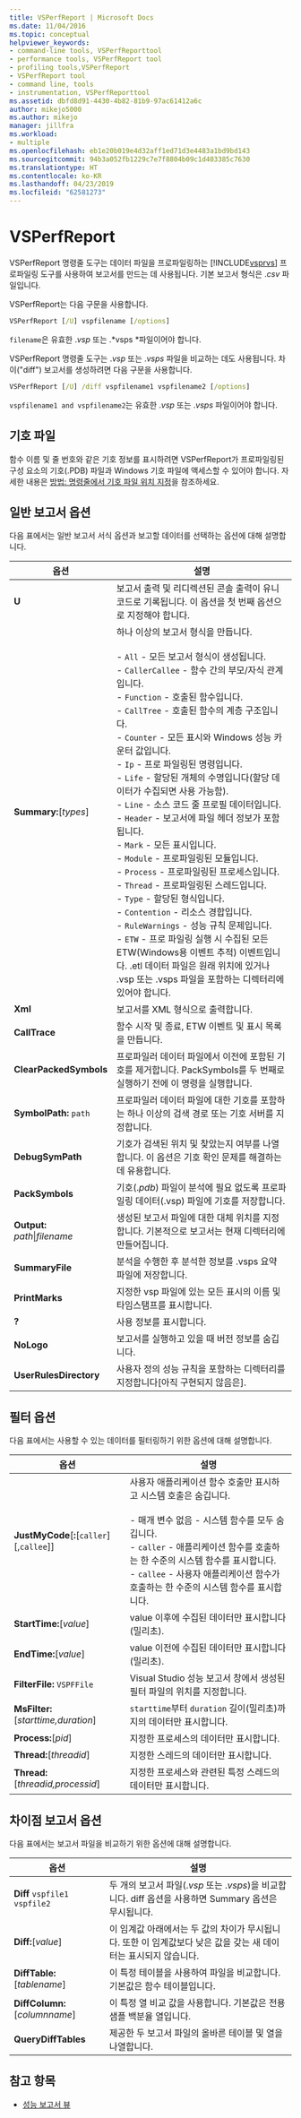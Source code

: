 ```yaml
---
title: VSPerfReport | Microsoft Docs
ms.date: 11/04/2016
ms.topic: conceptual
helpviewer_keywords:
- command-line tools, VSPerfReporttool
- performance tools, VSPerfReport tool
- profiling tools,VSPerfReport
- VSPerfReport tool
- command line, tools
- instrumentation, VSPerfReporttool
ms.assetid: dbfd8d91-4430-4b82-81b9-97ac61412a6c
author: mikejo5000
ms.author: mikejo
manager: jillfra
ms.workload:
- multiple
ms.openlocfilehash: eb1e20b019e4d32aff1ed71d3e4483a1bd9bd143
ms.sourcegitcommit: 94b3a052fb1229c7e7f8804b09c1d403385c7630
ms.translationtype: HT
ms.contentlocale: ko-KR
ms.lasthandoff: 04/23/2019
ms.locfileid: "62581273"
---
```

# <a name="vsperfreport"></a>VSPerfReport
VSPerfReport 명령줄 도구는 데이터 파일을 프로파일링하는 [!INCLUDE[vsprvs](../code-quality/includes/vsprvs_md.md)] 프로파일링 도구를 사용하여 보고서를 만드는 데 사용됩니다. 기본 보고서 형식은 .*csv* 파일입니다.

 VSPerfReport는 다음 구문을 사용합니다.

```cmd
VSPerfReport [/U] vspfilename [/options]
```

 `filename`은 유효한 .*vsp* 또는 .*vsps *파일이어야 합니다.

 VSPerfReport 명령줄 도구는 .*vsp* 또는 .*vsps* 파일을 비교하는 데도 사용됩니다. 차이("diff") 보고서를 생성하려면 다음 구문을 사용합니다.

```cmd
VSPerfReport [/U] /diff vspfilename1 vspfilename2 [/options]
```

 `vspfilename1 and vspfilename2`는 유효한 .*vsp* 또는 .*vsps* 파일이어야 합니다.

## <a name="symbol-files"></a>기호 파일
 함수 이름 및 줄 번호와 같은 기호 정보를 표시하려면 VSPerfReport가 프로파일링된 구성 요소의 기호(.PDB) 파일과 Windows 기호 파일에 액세스할 수 있어야 합니다. 자세한 내용은 [방법: 명령줄에서 기호 파일 위치 지정](../profiling/how-to-specify-symbol-file-locations-from-the-command-line.md)을 참조하세요.

## <a name="general-report-options"></a>일반 보고서 옵션
 다음 표에서는 일반 보고서 서식 옵션과 보고할 데이터를 선택하는 옵션에 대해 설명합니다.

|옵션|설명|
|-------------|-----------------|
|**U**|보고서 출력 및 리디렉션된 콘솔 출력이 유니코드로 기록됩니다. 이 옵션을 첫 번째 옵션으로 지정해야 합니다.|
|**Summary:**[*types*]|하나 이상의 보고서 형식을 만듭니다.<br /><br /> -   `All` - 모든 보고서 형식이 생성됩니다.<br />-   `CallerCallee` - 함수 간의 부모/자식 관계입니다.<br />-   `Function` - 호출된 함수입니다.<br />-   `CallTree` - 호출된 함수의 계층 구조입니다.<br />-   `Counter` - 모든 표시와 Windows 성능 카운터 값입니다.<br />-   `Ip` - 프로 파일링된 명령입니다.<br />-   `Life` - 할당된 개체의 수명입니다(할당 데이터가 수집되면 사용 가능함).<br />-   `Line` - 소스 코드 줄 프로필 데이터입니다.<br />-   `Header` - 보고서에 파일 헤더 정보가 포함됩니다.<br />-   `Mark` - 모든 표시입니다.<br />-   `Module` - 프로파일링된 모듈입니다.<br />-   `Process` - 프로파일링된 프로세스입니다.<br />-   `Thread` - 프로파일링된 스레드입니다.<br />-   `Type` - 할당된 형식입니다.<br />-   `Contention` - 리소스 경합입니다.<br />-   `RuleWarnings` - 성능 규칙 문제입니다.<br />-   `ETW` - 프로 파일링 실행 시 수집된 모든 ETW(Windows용 이벤트 추적) 이벤트입니다. .etl 데이터 파일은 원래 위치에 있거나 .vsp 또는 .vsps 파일을 포함하는 디렉터리에 있어야 합니다.|
|**Xml**|보고서를 XML 형식으로 출력합니다.|
|**CallTrace**|함수 시작 및 종료, ETW 이벤트 및 표시 목록을 만듭니다.|
|**ClearPackedSymbols**|프로파일러 데이터 파일에서 이전에 포함된 기호를 제거합니다. PackSymbols를 두 번째로 실행하기 전에 이 명령을 실행합니다.|
|**SymbolPath:** `path`|프로파일러 데이터 파일에 대한 기호를 포함하는 하나 이상의 검색 경로 또는 기호 서버를 지정합니다.|
|**DebugSymPath**|기호가 검색된 위치 및 찾았는지 여부를 나열합니다. 이 옵션은 기호 확인 문제를 해결하는 데 유용합니다.|
|**PackSymbols**|기호(.*pdb*) 파일이 분석에 필요 없도록 프로파일링 데이터(.vsp) 파일에 기호를 저장합니다.|
|**Output:** *path*&#124;*filename*|생성된 보고서 파일에 대한 대체 위치를 지정합니다. 기본적으로 보고서는 현재 디렉터리에 만들어집니다.|
|**SummaryFile**|분석을 수행한 후 분석한 정보를 .vsps 요약 파일에 저장합니다.|
|**PrintMarks**|지정한 vsp 파일에 있는 모든 표시의 이름 및 타임스탬프를 표시합니다.|
|**?**|사용 정보를 표시합니다.|
|**NoLogo**|보고서를 실행하고 있을 때 버전 정보를 숨깁니다.|
|**UserRulesDirectory**|사용자 정의 성능 규칙을 포함하는 디렉터리를 지정합니다[아직 구현되지 않음은].|

## <a name="filter-options"></a>필터 옵션
 다음 표에서는 사용할 수 있는 데이터를 필터링하기 위한 옵션에 대해 설명합니다.

|옵션|설명|
|-------------|-----------------|
|**JustMyCode**[**:**[`caller`][,`callee`]]|사용자 애플리케이션 함수 호출만 표시하고 시스템 호출은 숨깁니다.<br /><br /> - 매개 변수 없음 - 시스템 함수를 모두 숨깁니다.<br />-   `caller` - 애플리케이션 함수를 호출하는 한 수준의 시스템 함수를 표시합니다.<br />-   `callee` - 사용자 애플리케이션 함수가 호출하는 한 수준의 시스템 함수를 표시합니다.|
|**StartTime:**[*value*]|value 이후에 수집된 데이터만 표시합니다(밀리초).|
|**EndTime:**[*value*]|value 이전에 수집된 데이터만 표시합니다(밀리초).|
|**FilterFile:** `VSPFFile`|Visual Studio 성능 보고서 창에서 생성된 필터 파일의 위치를 지정합니다.|
|**MsFilter:**[*starttime,duration*]|`starttime`부터 `duration` 길이(밀리초)까지의 데이터만 표시합니다.|
|**Process:**[*pid*]|지정한 프로세스의 데이터만 표시합니다.|
|**Thread:**[*threadid*]|지정한 스레드의 데이터만 표시합니다.|
|**Thread:**[*threadid,processid*]|지정한 프로세스와 관련된 특정 스레드의 데이터만 표시합니다.|

## <a name="difference-report-options"></a>차이점 보고서 옵션
 다음 표에서는 보고서 파일을 비교하기 위한 옵션에 대해 설명합니다.

|옵션|설명|
|-------------|-----------------|
|**Diff**  `vspfile1 vspfile2`|두 개의 보고서 파일(.*vsp* 또는 .*vsps*)을 비교합니다. diff 옵션을 사용하면 Summary 옵션은 무시됩니다.|
|**Diff:**[*value*]|이 임계값 아래에서는 두 값의 차이가 무시됩니다. 또한 이 임계값보다 낮은 값을 갖는 새 데이터는 표시되지 않습니다.|
|**DiffTable:**[*tablename*]|이 특정 테이블을 사용하여 파일을 비교합니다. 기본값은 함수 테이블입니다.|
|**DiffColumn:**[*columnname*]|이 특정 열 비교 값을 사용합니다. 기본값은 전용 샘플 백분율 열입니다.|
|**QueryDiffTables**|제공한 두 보고서 파일의 올바른 테이블 및 열을 나열합니다.|

## <a name="see-also"></a>참고 항목
- [성능 보고서 뷰](../profiling/performance-report-views.md)